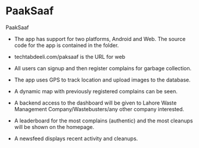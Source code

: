 PaakSaaf
========

PaakSaaf

* The app has support for two platforms, Android and Web. The source code for the app is contained in the folder.

* techtabdeeli.com/paksaaf is the URL for web

* All users can signup and then register complains for garbage collection.

* The app uses GPS to track location and upload images to the database.

* A dynamic map with previously registered complains can be seen.

* A backend access to the dashboard will be given to Lahore Waste Management Company/Wastebusters/any other company interested.

* A leaderboard for the most complains (authentic) and the most cleanups will be shown on the homepage.

* A newsfeed displays recent activity and cleanups.
